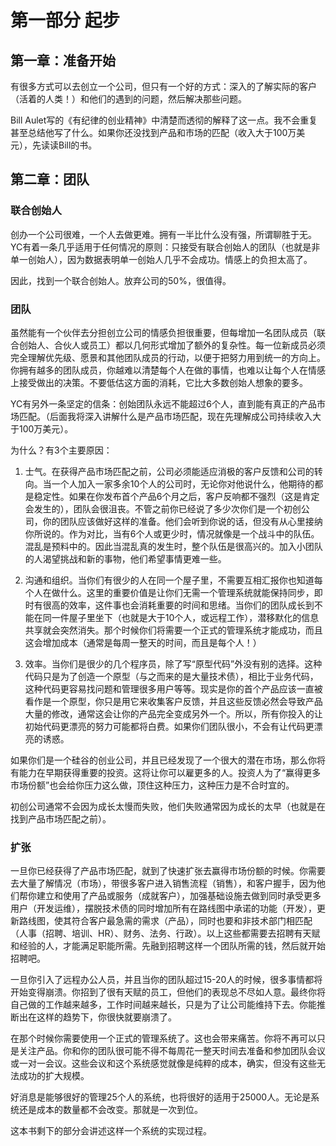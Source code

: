 # 第一部分 起步

## 第一章：准备开始

有很多方式可以去创立一个公司，但只有一个好的方式：深入的了解实际的客户（活着的人类！）和他们的遇到的问题，然后解决那些问题。

Bill Aulet写的《有纪律的创业精神》中清楚而透彻的解释了这一点。我不会重复甚至总结他写了什么。如果你还没找到产品和市场的匹配（收入大于100万美元），先读读Bill的书。

## 第二章：团队

### 联合创始人

创办一个公司很难，一个人去做更难。拥有一半比什么没有强，所谓聊胜于无。YC有着一条几乎适用于任何情况的原则：只接受有联合创始人的团队（也就是非单一创始人），因为数据表明单一创始人几乎不会成功。情感上的负担太高了。

因此，找到一个联合创始人。放弃公司的50%，很值得。

### 团队

虽然能有一个伙伴去分担创立公司的情感负担很重要，但每增加一名团队成员（联合创始人、合伙人或员工）都以几何形式增加了额外的复杂性。每一位新成员必须完全理解优先级、愿景和其他团队成员的行动，以便于把努力用到统一的方向上。你拥有越多的团队成员，你越难以清楚每个人在做的事情，也难以让每个人在情感上接受做出的决策。不要低估这方面的消耗，它比大多数创始人想象的要多。

YC有另外一条坚定的信条：创始团队永远不能超过6个人，直到能有真正的产品市场匹配。（后面我将深入讲解什么是产品市场匹配，现在先理解成公司持续收入大于100万美元）。

为什么？有3个主要原因：

1. 士气。在获得产品市场匹配之前，公司必须能适应消极的客户反馈和公司的转向。当一个人加入一家多余10个人的公司时，无论你对他说什么，他期待的都是稳定性。如果在你发布首个产品6个月之后，客户反响都不强烈（这是肯定会发生的），团队会很沮丧。不管之前你已经说了多少次你们是一个初创公司，你的团队应该做好这样的准备。他们会听到你说的话，但没有从心里接纳你所说的。作为对比，当有6个人或更少时，情况就像是一个战斗中的队伍。混乱是预料中的。因此当混乱真的发生时，整个队伍是很高兴的。加入小团队的人渴望挑战和新的事物，他们希望事情更难一些。

2. 沟通和组织。当你们有很少的人在同一个屋子里，不需要互相汇报你也知道每个人在做什么。这里的重要价值是让你们无需一个管理系统就能保持同步，即时有很高的效率，这件事也会消耗重要的时间和思绪。当你们的团队成长到不能在同一件屋子里坐下（也就是大于10个人，或远程工作），潜移默化的信息共享就会突然消失。那个时候你们将需要一个正式的管理系统才能成功，而且这会增加成本（通常是每周一整天的时间，而且是每个人！）

3. 效率。当你们是很少的几个程序员，除了写“原型代码”外没有别的选择。这种代码只是为了创造一个原型（与之而来的是大量技术债），相比于业务代码，这种代码更容易找问题和管理很多用户等等。现实是你的首个产品应该一直被看作是一个原型，你只是用它来收集客户反馈，并且这些反馈必然会导致产品大量的修改，通常这会让你的产品完全变成另外一个。所以，所有你投入的让初始代码更漂亮的努力可能都将白费。如果你们团队很小，不会有让代码更漂亮的诱惑。

如果你们是一个硅谷的创业公司，并且已经发现了一个很大的潜在市场，那么你将有能力在早期获得重要的投资。这将让你可以雇更多的人。投资人为了“赢得更多市场份额”也会给你压力这么做，顶住这种压力，这种压力是不合时宜的。

初创公司通常不会因为成长太慢而失败，他们失败通常因为成长的太早（也就是在找到产品市场匹配之前）。

### 扩张

一旦你已经获得了产品市场匹配，就到了快速扩张去赢得市场份额的时候。你需要去大量了解情况（市场），带很多客户进入销售流程（销售），和客户握手，因为他们帮你建立和使用了产品或服务（成就客户），加强基础设施去做到同时承受更多用户（开发运维），摆脱技术债的同时增加所有在路线图中承诺的功能（开发），更新路线图，使其符合客户最急需的需求（产品），同时也要和非技术部门相匹配（人事（招聘、培训、HR）、财务、法务、行政）。以上这些都需要去招聘有天赋和经验的人，才能满足职能所需。先融到招聘这样一个团队所需的钱，然后就开始招聘吧。

一旦你引入了远程办公人员，并且当你的团队超过15-20人的时候，很多事情都将开始变得崩溃。你招到了很有天赋的员工，但他们的表现总不尽如人意。最终你将自己做的工作越来越多，工作时间越来越长，只是为了让公司能维持下去。你能推断出在这样的趋势下，你很快就要崩溃了。

在那个时候你需要使用一个正式的管理系统了。这也会带来痛苦。你将不再可以只是关注产品。你和你的团队很可能不得不每周花一整天时间去准备和参加团队会议或一对一会议。这些会议和这个系统感觉就像是纯粹的成本，确实，但没有这些无法成功的扩大规模。

好消息是能够很好的管理25个人的系统，也将很好的适用于25000人。无论是系统还是成本的数量都不会改变。那就是一次到位。

这本书剩下的部分会讲述这样一个系统的实现过程。